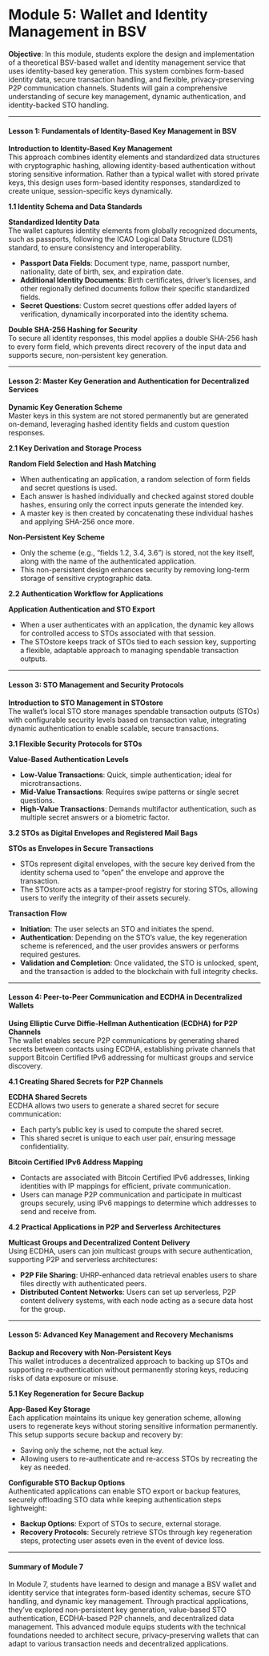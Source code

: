 # Module 5: Wallet and Identity Management in BSV

**Objective**: In this module, students explore the design and implementation of a theoretical BSV-based wallet and identity management service that uses identity-based key generation. This system combines form-based identity data, secure transaction handling, and flexible, privacy-preserving P2P communication channels. Students will gain a comprehensive understanding of secure key management, dynamic authentication, and identity-backed STO handling.

***

#### **Lesson 1: Fundamentals of Identity-Based Key Management in BSV**

**Introduction to Identity-Based Key Management**\
This approach combines identity elements and standardized data structures with cryptographic hashing, allowing identity-based authentication without storing sensitive information. Rather than a typical wallet with stored private keys, this design uses form-based identity responses, standardized to create unique, session-specific keys dynamically.

**1.1 Identity Schema and Data Standards**

**Standardized Identity Data**\
The wallet captures identity elements from globally recognized documents, such as passports, following the ICAO Logical Data Structure (LDS1) standard, to ensure consistency and interoperability.

* **Passport Data Fields**: Document type, name, passport number, nationality, date of birth, sex, and expiration date.
* **Additional Identity Documents**: Birth certificates, driver’s licenses, and other regionally defined documents follow their specific standardized fields.
* **Secret Questions**: Custom secret questions offer added layers of verification, dynamically incorporated into the identity schema.

**Double SHA-256 Hashing for Security**\
To secure all identity responses, this model applies a double SHA-256 hash to every form field, which prevents direct recovery of the input data and supports secure, non-persistent key generation.

***

#### **Lesson 2: Master Key Generation and Authentication for Decentralized Services**

**Dynamic Key Generation Scheme**\
Master keys in this system are not stored permanently but are generated on-demand, leveraging hashed identity fields and custom question responses.

**2.1 Key Derivation and Storage Process**

**Random Field Selection and Hash Matching**

* When authenticating an application, a random selection of form fields and secret questions is used.
* Each answer is hashed individually and checked against stored double hashes, ensuring only the correct inputs generate the intended key.
* A master key is then created by concatenating these individual hashes and applying SHA-256 once more.

**Non-Persistent Key Scheme**

* Only the scheme (e.g., “fields 1.2, 3.4, 3.6”) is stored, not the key itself, along with the name of the authenticated application.
* This non-persistent design enhances security by removing long-term storage of sensitive cryptographic data.

**2.2 Authentication Workflow for Applications**

**Application Authentication and STO Export**

* When a user authenticates with an application, the dynamic key allows for controlled access to STOs associated with that session.
* The STOstore keeps track of STOs tied to each session key, supporting a flexible, adaptable approach to managing spendable transaction outputs.

***

#### **Lesson 3: STO Management and Security Protocols**

**Introduction to STO Management in STOstore**\
The wallet’s local STO store manages spendable transaction outputs (STOs) with configurable security levels based on transaction value, integrating dynamic authentication to enable scalable, secure transactions.

**3.1 Flexible Security Protocols for STOs**

**Value-Based Authentication Levels**

* **Low-Value Transactions**: Quick, simple authentication; ideal for microtransactions.
* **Mid-Value Transactions**: Requires swipe patterns or single secret questions.
* **High-Value Transactions**: Demands multifactor authentication, such as multiple secret answers or a biometric factor.

**3.2 STOs as Digital Envelopes and Registered Mail Bags**

**STOs as Envelopes in Secure Transactions**

* STOs represent digital envelopes, with the secure key derived from the identity schema used to “open” the envelope and approve the transaction.
* The STOstore acts as a tamper-proof registry for storing STOs, allowing users to verify the integrity of their assets securely.

**Transaction Flow**

* **Initiation**: The user selects an STO and initiates the spend.
* **Authentication**: Depending on the STO’s value, the key regeneration scheme is referenced, and the user provides answers or performs required gestures.
* **Validation and Completion**: Once validated, the STO is unlocked, spent, and the transaction is added to the blockchain with full integrity checks.

***

#### **Lesson 4: Peer-to-Peer Communication and ECDHA in Decentralized Wallets**

**Using Elliptic Curve Diffie-Hellman Authentication (ECDHA) for P2P Channels**\
The wallet enables secure P2P communications by generating shared secrets between contacts using ECDHA, establishing private channels that support Bitcoin Certified IPv6 addressing for multicast groups and service discovery.

**4.1 Creating Shared Secrets for P2P Channels**

**ECDHA Shared Secrets**\
ECDHA allows two users to generate a shared secret for secure communication:

* Each party’s public key is used to compute the shared secret.
* This shared secret is unique to each user pair, ensuring message confidentiality.

**Bitcoin Certified IPv6 Address Mapping**

* Contacts are associated with Bitcoin Certified IPv6 addresses, linking identities with IP mappings for efficient, private communication.
* Users can manage P2P communication and participate in multicast groups securely, using IPv6 mappings to determine which addresses to send and receive from.

**4.2 Practical Applications in P2P and Serverless Architectures**

**Multicast Groups and Decentralized Content Delivery**\
Using ECDHA, users can join multicast groups with secure authentication, supporting P2P and serverless architectures:

* **P2P File Sharing**: UHRP-enhanced data retrieval enables users to share files directly with authenticated peers.
* **Distributed Content Networks**: Users can set up serverless, P2P content delivery systems, with each node acting as a secure data host for the group.

***

#### **Lesson 5: Advanced Key Management and Recovery Mechanisms**

**Backup and Recovery with Non-Persistent Keys**\
This wallet introduces a decentralized approach to backing up STOs and supporting re-authentication without permanently storing keys, reducing risks of data exposure or misuse.

**5.1 Key Regeneration for Secure Backup**

**App-Based Key Storage**\
Each application maintains its unique key generation scheme, allowing users to regenerate keys without storing sensitive information permanently. This setup supports secure backup and recovery by:

* Saving only the scheme, not the actual key.
* Allowing users to re-authenticate and re-access STOs by recreating the key as needed.

**Configurable STO Backup Options**\
Authenticated applications can enable STO export or backup features, securely offloading STO data while keeping authentication steps lightweight:

* **Backup Options**: Export of STOs to secure, external storage.
* **Recovery Protocols**: Securely retrieve STOs through key regeneration steps, protecting user assets even in the event of device loss.

***

#### **Summary of Module 7**

In Module 7, students have learned to design and manage a BSV wallet and identity service that integrates form-based identity schemas, secure STO handling, and dynamic key management. Through practical applications, they’ve explored non-persistent key generation, value-based STO authentication, ECDHA-based P2P channels, and decentralized data management. This advanced module equips students with the technical foundations needed to architect secure, privacy-preserving wallets that can adapt to various transaction needs and decentralized applications.
